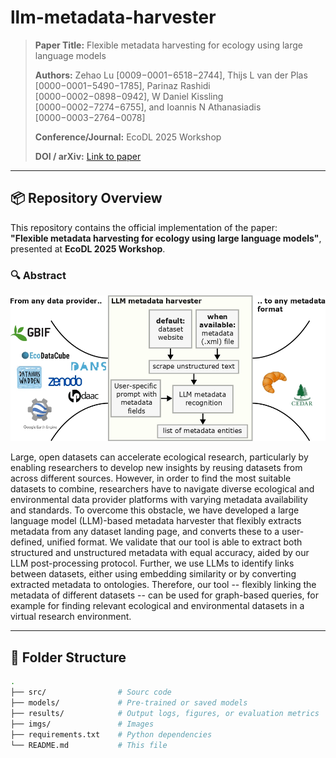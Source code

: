 # llm-metadata-harvester


> **Paper Title:** Flexible metadata harvesting for ecology using large language models
>
> **Authors:** Zehao Lu [0009−0001−6518−2744], Thijs L van der Plas [0000−0001−5490−1785], Parinaz Rashidi [0000−0002−0898−0942], W Daniel Kissling [0000−0002−7274−6755], and Ioannis N Athanasiadis [0000−0003−2764−0078]
>
> **Conference/Journal:** EcoDL 2025 Workshop
>
> **DOI / arXiv:** [Link to paper](https://...)

---

## 📦 Repository Overview

This repository contains the official implementation of the paper:  
**"Flexible metadata harvesting for ecology using large language models"**, presented at **EcoDL 2025 Workshop**.

### 🔍 Abstract

![](imgs/diagram_metadata_harvester_v2_page-0001.jpg)

Large, open datasets can accelerate ecological research, particularly by enabling researchers to develop new insights by reusing datasets from across different sources. However, in order to find the most suitable datasets to combine, researchers have to navigate diverse ecological and environmental data provider platforms with varying metadata availability and standards. To overcome this obstacle, we have developed a large language model (LLM)-based metadata harvester that flexibly extracts metadata from any dataset landing page, and converts these to a user-defined, unified format. We validate that our tool is able to extract both structured and unstructured metadata with equal accuracy, aided by our LLM post-processing protocol. Further, we use LLMs to identify links between datasets, either using embedding similarity or by converting extracted metadata to ontologies. Therefore, our tool -- flexibly linking the metadata of different datasets -- can be used for graph-based queries, for example for finding relevant ecological and environmental datasets in a virtual research environment.

---

## 🧱 Folder Structure

```bash
.
├── src/                # Sourc code
├── models/             # Pre-trained or saved models
├── results/            # Output logs, figures, or evaluation metrics
├── imgs/               # Images
├── requirements.txt    # Python dependencies
└── README.md           # This file
